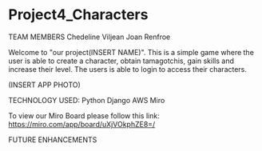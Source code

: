 # Project4_Characters
TEAM MEMBERS
Chedeline Viljean 
Joan Renfroe

Welcome to "our project(INSERT NAME)". This is a simple game where the user is able to create a character, obtain tamagotchis, gain skills and increase their level. The users is able to login to access their characters.

(INSERT APP PHOTO)

TECHNOLOGY USED:
Python
Django
AWS
Miro


To view our Miro Board please follow this link: https://miro.com/app/board/uXjVOkphZE8=/

FUTURE ENHANCEMENTS
